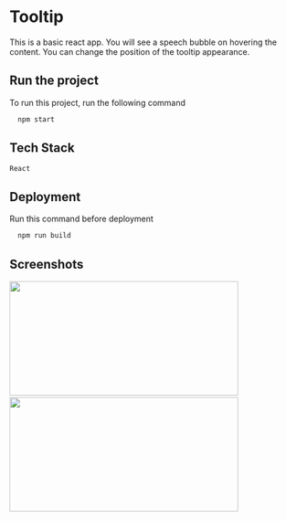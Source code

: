 # Tooltip

This is a basic react app. You will see a speech bubble on hovering the content. You can change the position of the tooltip appearance.


## Run the project

To run this project, run the following command

```bash
  npm start
```


## Tech Stack

 `React`


## Deployment

Run this command before deployment

```bash
  npm run build
```


## Screenshots

<img src='https://user-images.githubusercontent.com/114740896/209113634-6c28850e-03bf-448b-a279-1a7398f1976c.png' width='400' height='200'>&ensp; <img src='https://user-images.githubusercontent.com/114740896/209113833-9dce60e0-e68d-4f49-833f-97f8a1ec872b.png' width='400' height='200'>
